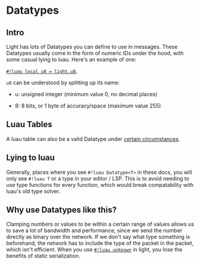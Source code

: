 # Datatypes

## Intro

Light has lots of Datatypes you can define to use in messages.
These Datatypes usually come in the form of numeric IDs under the hood, with some casual lying to luau.
Here's an example of one:

[`#!luau local u8 = light.u8`](./numbers/uints),

`u8` can be understood by splitting up its name:

- u: unsigned integer (minimum value 0, no decimal places)

- 8: 8 bits, or 1 byte of accuracy/space (maximum value 255)

## Luau Tables

A luau table can also be a valid Datatype under [certain circumstances](./generics/tables/index.md).

## Lying to luau

Generally, places where you see `#!luau Datatype<T>` in these docs, you will only see `#!luau T` or a type in your
editor / LSP. This is to avoid needing to use type functions for every function, which would break compatability with
luau's old type solver.

## Why use Datatypes like this?

Clamping numbers or values to be within a certain range of values allows us to save a lot of bandwidth and performance, since we
send the number directly as binary over the network. If we don't say what type something is beforehand, the network has
to include the type of the packet in the packet, which isn't efficient. When you use
[`#!luau unknown`](./unknown) in light, you lose the benefits of static serialization.

